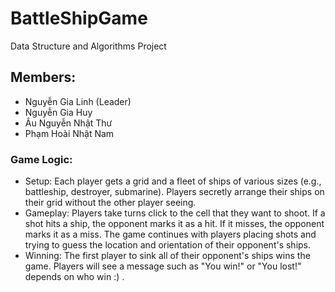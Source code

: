 # BattleShipGame
Data Structure and Algorithms Project

## Members:
+ Nguyễn Gia Linh (Leader)
+ Nguyễn Gia Huy
+ Âu Nguyễn Nhật Thư
+ Phạm Hoài Nhật Nam

### Game Logic:
+ Setup: Each player gets a grid and a fleet of ships of various sizes (e.g., battleship, destroyer, submarine). Players secretly arrange their ships on their grid without the other player seeing.
+ Gameplay: Players take turns click to the cell that they want to shoot. If a shot hits a ship, the opponent marks it as a hit. If it misses, the opponent marks it as a miss. The game continues with players placing shots and trying to guess the location and orientation of their opponent's ships.
+ Winning: The first player to sink all of their opponent's ships wins the game. Players will see a message such as "You win!" or "You lost!" depends on who win :) .
